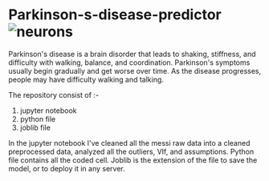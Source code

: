 # Parkinson-s-disease-predictor![neurons ](https://user-images.githubusercontent.com/35285632/112312478-13b24300-8c64-11eb-8b6d-e4f55d22d4d2.jpeg)


Parkinson's disease is a brain disorder that leads to shaking, stiffness, and difficulty with walking, balance, and coordination. Parkinson's symptoms usually begin gradually and get worse over time. As the disease progresses, people may have difficulty walking and talking.

The repository consist of :-
1. jupyter notebook
2. python file
3. joblib file

In the jupyter notebook I've cleaned all the messi raw data into a cleaned preprocessed data, analyzed all the outliers, VIf, and assumptions.
Python file contains all the coded cell.
Joblib is the extension of the file to save the model, or to deploy it in any server.


